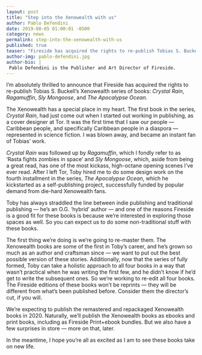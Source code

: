 ```yaml
---
layout: post
title: "Step into the Xenowealth with us"
author: Pablo Defendini
date: 2019-08-05 01:00:01 -0500
category: news
permalink: step-into-the-xenowealth-with-us
published: true
teaser: "Fireside has acquired the rights to re-publish Tobias S. Buckell’s Xenowealth series of books: _Crystal Rain_, _Ragamuffin_, _Sly Mongoose_, and _The Apocalypse Ocean_."
author-img: pablo-defendini.jpg
author-bio: |
 Pablo Defendini is the Publisher and Art Director of Fireside.
---
```


I’m absolutely thrilled to announce that Fireside has acquired the rights to re-publish Tobias S. Buckell’s Xenowealth series of books: _Crystal Rain_, _Ragamuffin_, _Sly Mongoose_, and _The Apocalypse Ocean_.

The Xenowealth has a special place in my heart. The first book in the series, _Crystal Rain_, had just come out when I started out working in publishing, as a cover designer at Tor. It was the first time that I saw our people — Caribbean people, and specifically Caribbean people in a diaspora — represented in science fiction. I was blown away, and became an instant fan of Tobias’ work.

_Crystal Rain_ was followed up by _Ragamuffin_, which I fondly refer to as ‘Rasta fights zombies in space’ and _Sly Mongoose_, which, aside from being a great read, has one of the most kickass, high-octane opening scenes I’ve ever read. After I left Tor, Toby hired me to do some design work on the fourth installment in the series, _The Apocalypse Ocean_, which he kickstarted as a self-publishing project, successfully funded by popular demand from die-hard Xenowealth fans.

Toby has always straddled the line between indie publishing and traditional publishing — he’s an O.G. ‘hybrid’ author — and one of the reasons Fireside is a good fit for these books is because we’re interested in exploring those spaces as well. So you can expect us to do some non-traditional stuff with these books.

The first thing we’re doing is we’re going to re-master them. The Xenowealth books are some of the first in Toby’s career, and he’s grown so much as an author and craftsman since — we want to put out the best possible version of these stories. Additionally, now that the series of fully formed, Toby can take a holistic approach to all four books in a way that wasn’t practical when he was writing the first few, and he didn’t know if he’d get to write the subsequent ones. So we’re working to re-edit all four books. The Fireside editions of these books won’t be reprints — they will be different from what’s been published before. Consider them the director’s cut, if you will.

We’re expecting to publish the remastered and repackaged Xenowealth books in 2020. Naturally, we’ll publish the Xenowealth books as ebooks and print books, including as Fireside Print+ebook bundles. But we also have a few surprises in store — more on that, later.

In the meantime, I hope you’re all as excited as I am to see these books take on new life.
